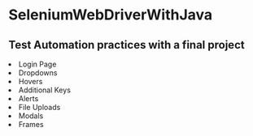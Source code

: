 # SeleniumWebDriverWithJava
<h2>Test Automation practices with a final project</h2>

<li>Login Page</li>
<li>Dropdowns</li>
<li>Hovers</li>
<li>Additional Keys</li>
<li>Alerts</li>
<li>File Uploads</li>
<li>Modals</li>
<li>Frames</li>

